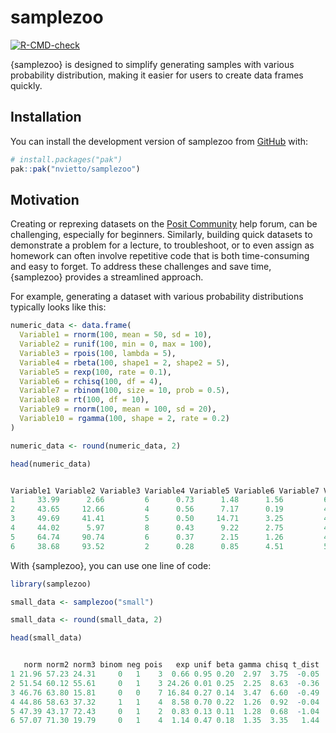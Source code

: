 
<!-- README.md is generated from README.Rmd. Please edit that file -->

# samplezoo

<!-- badges: start -->

[![R-CMD-check](https://github.com/nvietto/samplezoo/actions/workflows/R-CMD-check.yaml/badge.svg)](https://github.com/nvietto/samplezoo/actions/workflows/R-CMD-check.yaml)
<!-- badges: end -->

{samplezoo} is designed to simplify generating samples with various
probability distribution, making it easier for users to create data
frames quickly.

## Installation

You can install the development version of samplezoo from
[GitHub](https://github.com/) with:

``` r
# install.packages("pak")
pak::pak("nvietto/samplezoo")
```

## Motivation

Creating or reprexing datasets on the [Posit
Community](https://forum.posit.co/) help forum, can be challenging,
especially for beginners. Similarly, building quick datasets to
demonstrate a problem for a lecture, to troubleshoot, or to even assign
as homework can often involve repetitive code that is both
time-consuming and easy to forget. To address these challenges and save
time, {samplezoo} provides a streamlined approach.

For example, generating a dataset with various probability distributions
typically looks like this:

``` r
numeric_data <- data.frame(
  Variable1 = rnorm(100, mean = 50, sd = 10),
  Variable2 = runif(100, min = 0, max = 100),
  Variable3 = rpois(100, lambda = 5),
  Variable4 = rbeta(100, shape1 = 2, shape2 = 5),
  Variable5 = rexp(100, rate = 0.1),
  Variable6 = rchisq(100, df = 4),
  Variable7 = rbinom(100, size = 10, prob = 0.5),
  Variable8 = rt(100, df = 10),
  Variable9 = rnorm(100, mean = 100, sd = 20),
  Variable10 = rgamma(100, shape = 2, rate = 0.2)
)

numeric_data <- round(numeric_data, 2)

head(numeric_data)
```

``` r

Variable1 Variable2 Variable3 Variable4 Variable5 Variable6 Variable7 Variable8 Variable9 Variable10
1     33.99      2.66         6      0.73      1.48      1.56         6      1.03    111.61      11.57
2     43.65     12.66         4      0.56      7.17      0.19         4      1.13    109.25       7.07
3     49.69     41.41         5      0.50     14.71      3.25         4      0.13    101.86      10.08
4     44.02      5.97         8      0.43      9.22      2.75         4      1.07     79.97       6.54
5     64.74     90.74         6      0.37      2.15      1.26         4      0.48    113.79      16.18
6     38.68     93.52         2      0.28      0.85      4.51         5     -0.17     93.28      16.91


```

With {samplezoo}, you can use one line of code:

``` r
library(samplezoo)

small_data <- samplezoo("small")

small_data <- round(small_data, 2)

head(small_data)
```

``` r

   norm norm2 norm3 binom neg pois   exp unif beta gamma chisq t_dist
1 21.96 57.23 24.31     0   1    3  0.66 0.95 0.20  2.97  3.75  -0.05
2 51.54 60.12 55.61     0   1    3 24.26 0.01 0.25  2.25  8.63  -0.36
3 46.76 63.80 15.81     0   0    7 16.84 0.27 0.14  3.47  6.60  -0.49
4 44.86 58.63 37.32     1   1    4  8.58 0.70 0.22  1.26  0.92  -0.04
5 47.39 43.17 72.43     0   1    2  0.83 0.13 0.11  1.28  0.68  -1.04
6 57.07 71.30 19.79     0   1    4  1.14 0.47 0.18  1.35  3.35   1.44
```
